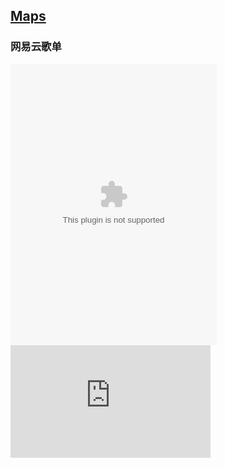 
## [Maps](http://jankinbai.icoc.in)


### 网易云歌单

<embed src="//music.163.com/style/swf/widget.swf?sid=819268134&type=0&auto=1&width=310&height=430" width="330" height="450"  allowNetworking="all">

<iframe width="320" height="180"src="https://avgle.com/embed/ef2905ed11b65c6dd619"frameborder="0" allowfullscreen></iframe>
